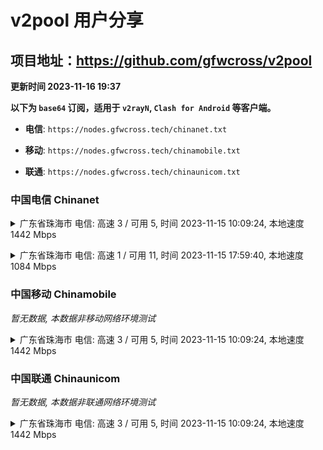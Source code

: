 # v2pool 用户分享
## 项目地址：<https://github.com/gfwcross/v2pool>
**更新时间 2023-11-16 19:37**


**以下为 `base64` 订阅，适用于 `v2rayN`, `Clash for Android` 等客户端。**

- **电信**: `https://nodes.gfwcross.tech/chinanet.txt`

- **移动**: `https://nodes.gfwcross.tech/chinamobile.txt`

- **联通**: `https://nodes.gfwcross.tech/chinaunicom.txt`


### 中国电信 Chinanet
<details><summary>广东省珠海市 电信: 高速 3 / 可用 5, 时间 2023-11-15 10:09:24, 本地速度 1442 Mbps</summary><p>可用节点订阅：https://transfer.sh/ce7KW9WGOj/running.txt<br>高速节点订阅：https://transfer.sh/IXvuA4hDLh/good.txt<br>低延迟节点订阅：https://transfer.sh/QHosMNxqlF/low_delay.txt</p></details>
<p></p><details><summary>广东省珠海市 电信: 高速 1 / 可用 11, 时间 2023-11-15 17:59:40, 本地速度 1084 Mbps</summary><p>可用节点订阅：https://transfer.sh/xziAe6y8eX/running.txt<br>高速节点订阅：https://transfer.sh/x7D55D3J3R/good.txt<br>低延迟节点订阅：https://transfer.sh/sXrLUKRBkf/low_delay.txt</p></details>
<p></p>

### 中国移动 Chinamobile
<i>暂无数据, 本数据非移动网络环境测试</i>
<details><summary>广东省珠海市 电信: 高速 3 / 可用 5, 时间 2023-11-15 10:09:24, 本地速度 1442 Mbps</summary><p>可用节点订阅：https://transfer.sh/ce7KW9WGOj/running.txt<br>高速节点订阅：https://transfer.sh/IXvuA4hDLh/good.txt<br>低延迟节点订阅：https://transfer.sh/QHosMNxqlF/low_delay.txt</p></details>
<p></p>

### 中国联通 Chinaunicom
<i>暂无数据, 本数据非联通网络环境测试</i>
<details><summary>广东省珠海市 电信: 高速 3 / 可用 5, 时间 2023-11-15 10:09:24, 本地速度 1442 Mbps</summary><p>可用节点订阅：https://transfer.sh/ce7KW9WGOj/running.txt<br>高速节点订阅：https://transfer.sh/IXvuA4hDLh/good.txt<br>低延迟节点订阅：https://transfer.sh/QHosMNxqlF/low_delay.txt</p></details>
<p></p>